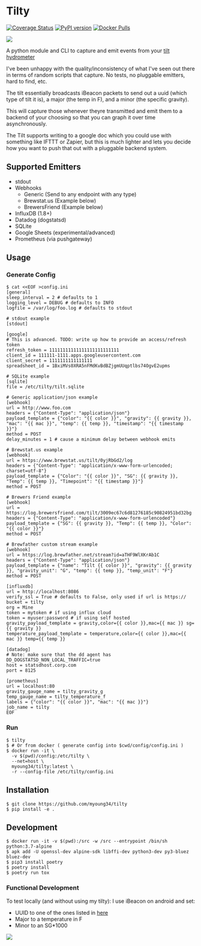 Tilty
=====

[![Coverage Status](https://coveralls.io/repos/github/myoung34/tilty/badge.svg)](https://coveralls.io/github/myoung34/tilty)
[![PyPI version](https://img.shields.io/pypi/v/tilty.svg)](https://pypi.python.org/pypi/Tilty/)
[![Docker Pulls](https://img.shields.io/docker/pulls/myoung34/tilty.svg)](https://hub.docker.com/r/myoung34/tilty)

![](datadog.png)

A python module and CLI to capture and emit events from your [tilt hydrometer](https://tilthydrometer.com/)

I've been unhappy with the quality/inconsistency of what I've seen out there in terms of random scripts that capture.
No tests, no pluggable emitters, hard to find, etc.

The tilt essentially broadcasts iBeacon packets to send out a uuid (which type of tilt it is), a major (the temp in F), and a minor (the specific gravity).

This will capture those whenever theyre transmitted and emit them to a backend of your choosing so that you can graph it over time asynchronously.

The Tilt supports writing to a google doc which you could use with something like IFTTT or Zapier, but this is much lighter and lets you decide how you want to push that out with a pluggable backend system.


## Supported Emitters ##

* stdout
* Webhooks
  * Generic (Send to any endpoint with any type)
  * Brewstat.us (Example below)
  * BrewersFriend (Example below)
* InfluxDB (1.8+)
* Datadog (dogstatsd)
* SQLite
* Google Sheets (experimental/advanced)
* Prometheus (via pushgateway)

## Usage ##

### Generate Config ###

```
$ cat <<EOF >config.ini
[general]
sleep_interval = 2 # defaults to 1
logging_level = DEBUG # defaults to INFO
logfile = /var/log/foo.log # defaults to stdout

# stdout example
[stdout]

[google]
# This is advanced. TODO: write up how to provide an access/refresh token
refresh_token = 11111111111111111111111111
client_id = 111111-1111.apps.googleusercontent.com
client_secret = 1111111111111111
spreadsheet_id = 1BxiMVs0XRA5nFMdKvBdBZjgmUUqptlbs74OgvE2upms

# SQLite example
[sqlite]
file = /etc/tilty/tilt.sqlite

# Generic application/json example
[webhook]
url = http://www.foo.com
headers = {"Content-Type": "application/json"}
payload_template = {"color": "{{ color }}", "gravity": {{ gravity }}, "mac": "{{ mac }}", "temp": {{ temp }}, "timestamp": "{{ timestamp }}"}
method = POST
delay_minutes = 1 # cause a minimum delay between webhook emits

# Brewstat.us example
[webhook]
url = https://www.brewstat.us/tilt/0yjRbGd2/log
headers = {"Content-Type": "application/x-www-form-urlencoded; charset=utf-8"}
payload_template = {"Color": "{{ color }}", "SG": {{ gravity }}, "Temp": {{ temp }}, "Timepoint": "{{ timestamp }}"}
method = POST

# Brewers Friend example
[webhook]
url = https://log.brewersfriend.com/tilt/3009ec67c6d81276185c90824951bd32bg
headers = {"Content-Type": "application/x-www-form-urlencoded"}
payload_template = {"SG": {{ gravity }}, "Temp": {{ temp }}, "Color": "{{ color }}"}
method = POST

# Brewfather custom stream example
[webhook]
url = https://log.brewfather.net/stream?id=aTHF9WlXKrAb1C
headers = {"Content-Type": "application/json"}
payload_template = {"name": "Tilt {{ color }}", "gravity": {{ gravity }}, "gravity_unit": "G", "temp": {{ temp }}, "temp_unit": "F"}
method = POST

[influxdb]
url = http://localhost:8086
verify_ssl = True # defaults to False, only used if url is https://
bucket = tilty
org = Mine
token = mytoken # if using influx cloud
token = myuser:password # if using self hosted
gravity_payload_template = gravity,color={{ color }},mac={{ mac }} sg={{ gravity }}
temperature_payload_template = temperature,color={{ color }},mac={{ mac }} temp={{ temp }}

[datadog]
# Note: make sure that the dd agent has DD_DOGSTATSD_NON_LOCAL_TRAFFIC=true
host = statsdhost.corp.com
port = 8125

[prometheus]
url = localhost:80
gravity_gauge_name = tilty_gravity_g
temp_gauge_name = tilty_temperature_f
labels = {"color": "{{ color }}", "mac": "{{ mac }}"}
job_name = tilty
EOF
```

### Run ###

```
$ tilty
$ # Or from docker ( generate config into $cwd/config/config.ini )
$ docker run -it \
  -v $(pwd)/config:/etc/tilty \
  --net=host \
  myoung34/tilty:latest \
  -r --config-file /etc/tilty/config.ini
```

## Installation ##

```
$ git clone https://github.com/myoung34/tilty
$ pip install -e .
```

## Development ##

```
$ docker run -it -v $(pwd):/src -w /src --entrypoint /bin/sh python:3.7-alpine
$ apk add -U openssl-dev alpine-sdk libffi-dev python3-dev py3-bluez bluez-dev
$ pip3 install poetry
$ poetry install
$ poetry run tox
```

### Functional Development ###

To test locally (and without using my tilty): I use iBeacon on android and set:

* UUID to one of the ones listed in [here](tilty/constants.py)
* Major to a temperature in F
* Minor to an SG*1000

![](ibeacon.png)
